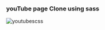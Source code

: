 ### youTube page Clone using sass

![youtubescss](https://user-images.githubusercontent.com/20128950/124622459-6e6e5400-de7b-11eb-831d-5ccd52ee265b.png)
